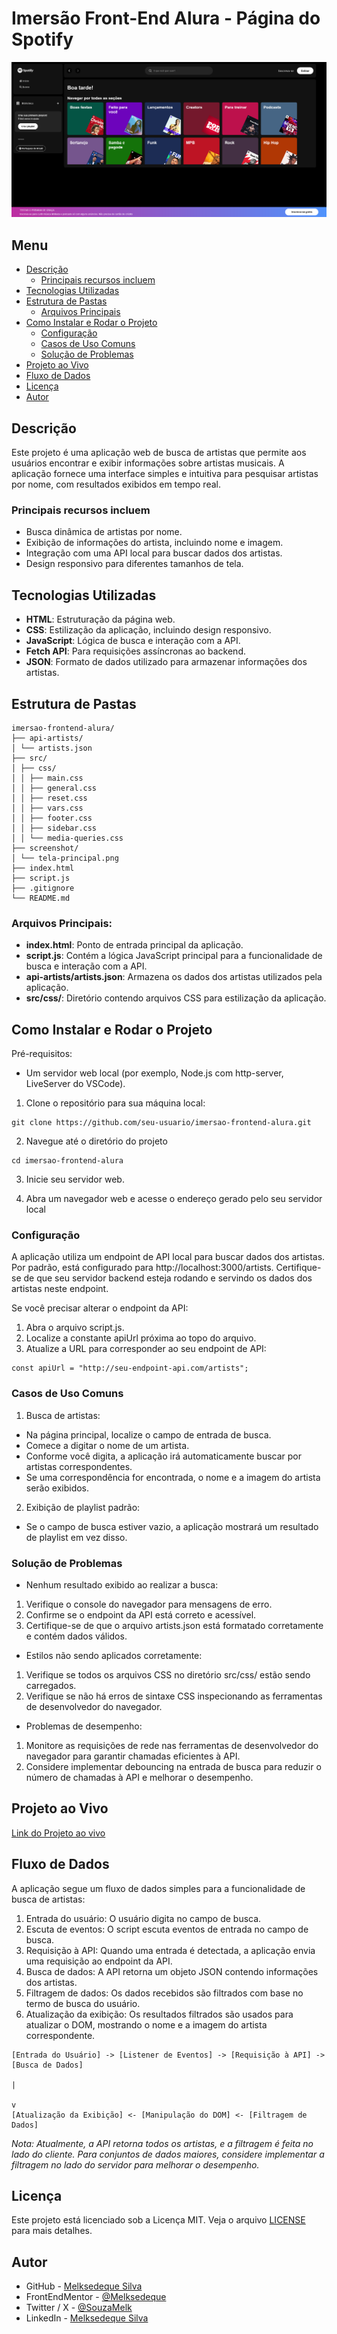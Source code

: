# Imersão Front-End Alura - Página do Spotify

![Tela Principal](./screenshot/tela-principal.png)

## Menu

- [Descrição](#descrição)
  - [Principais recursos incluem](#principais-recursos-incluem)
- [Tecnologias Utilizadas](#tecnologias-utilizadas)
- [Estrutura de Pastas](#estrutura-de-pastas)
  - [Arquivos Principais](#arquivos-principais)
- [Como Instalar e Rodar o Projeto](#como-instalar-e-rodar-o-projeto)
  - [Configuração](#configuração)
  - [Casos de Uso Comuns](#casos-de-uso-comuns)
  - [Solução de Problemas](#solução-de-problemas)
- [Projeto ao Vivo](#projeto-ao-vivo)
- [Fluxo de Dados](#fluxo-de-dados)
- [Licença](#licença)
- [Autor](#autor)

## Descrição

Este projeto é uma aplicação web de busca de artistas que permite aos usuários encontrar e exibir informações sobre artistas musicais. A aplicação fornece uma interface simples e intuitiva para pesquisar artistas por nome, com resultados exibidos em tempo real.

### Principais recursos incluem

- Busca dinâmica de artistas por nome.
- Exibição de informações do artista, incluindo nome e imagem.
- Integração com uma API local para buscar dados dos artistas.
- Design responsivo para diferentes tamanhos de tela.

## Tecnologias Utilizadas

- **HTML**: Estruturação da página web.
- **CSS**: Estilização da aplicação, incluindo design responsivo.
- **JavaScript**: Lógica de busca e interação com a API.
- **Fetch API**: Para requisições assíncronas ao backend.
- **JSON**: Formato de dados utilizado para armazenar informações dos artistas.

## Estrutura de Pastas

```
imersao-frontend-alura/
├── api-artists/
│ └── artists.json
├── src/
│ ├── css/
│ │ ├── main.css
│ │ ├── general.css
│ │ ├── reset.css
│ │ ├── vars.css
│ │ ├── footer.css
│ │ ├── sidebar.css
│ │ └── media-queries.css
├── screenshot/
│ └── tela-principal.png
├── index.html
├── script.js
├── .gitignore
└── README.md
```

### Arquivos Principais:

- **index.html**: Ponto de entrada principal da aplicação.
- **script.js**: Contém a lógica JavaScript principal para a funcionalidade de busca e interação com a API.
- **api-artists/artists.json**: Armazena os dados dos artistas utilizados pela aplicação.
- **src/css/**: Diretório contendo arquivos CSS para estilização da aplicação.

## Como Instalar e Rodar o Projeto

Pré-requisitos:

- Um servidor web local (por exemplo, Node.js com http-server, LiveServer do VSCode).

1. Clone o repositório para sua máquina local:

```
git clone https://github.com/seu-usuario/imersao-frontend-alura.git
```

2. Navegue até o diretório do projeto

```
cd imersao-frontend-alura
```

3. Inicie seu servidor web.

4. Abra um navegador web e acesse o endereço gerado pelo seu servidor local

### Configuração

A aplicação utiliza um endpoint de API local para buscar dados dos artistas. Por padrão, está configurado para http://localhost:3000/artists. Certifique-se de que seu servidor backend esteja rodando e servindo os dados dos artistas neste endpoint.

Se você precisar alterar o endpoint da API:

1. Abra o arquivo script.js.
2. Localize a constante apiUrl próxima ao topo do arquivo.
3. Atualize a URL para corresponder ao seu endpoint de API:

```
const apiUrl = "http://seu-endpoint-api.com/artists";
```

### Casos de Uso Comuns

1. Busca de artistas:

- Na página principal, localize o campo de entrada de busca.
- Comece a digitar o nome de um artista.
- Conforme você digita, a aplicação irá automaticamente buscar por artistas correspondentes.
- Se uma correspondência for encontrada, o nome e a imagem do artista serão exibidos.

2. Exibição de playlist padrão:

- Se o campo de busca estiver vazio, a aplicação mostrará um resultado de playlist em vez disso.

### Solução de Problemas

- Nenhum resultado exibido ao realizar a busca:

1. Verifique o console do navegador para mensagens de erro.
2. Confirme se o endpoint da API está correto e acessível.
3. Certifique-se de que o arquivo artists.json está formatado corretamente e contém dados válidos.

- Estilos não sendo aplicados corretamente:

1. Verifique se todos os arquivos CSS no diretório src/css/ estão sendo carregados.
2. Verifique se não há erros de sintaxe CSS inspecionando as ferramentas de desenvolvedor do navegador.

- Problemas de desempenho:

1. Monitore as requisições de rede nas ferramentas de desenvolvedor do navegador para garantir chamadas eficientes à API.
2. Considere implementar debouncing na entrada de busca para reduzir o número de chamadas à API e melhorar o desempenho.

## Projeto ao Vivo

[Link do Projeto ao vivo]()

## Fluxo de Dados

A aplicação segue um fluxo de dados simples para a funcionalidade de busca de artistas:

1. Entrada do usuário: O usuário digita no campo de busca.
2. Escuta de eventos: O script escuta eventos de entrada no campo de busca.
3. Requisição à API: Quando uma entrada é detectada, a aplicação envia uma requisição ao endpoint da API.
4. Busca de dados: A API retorna um objeto JSON contendo informações dos artistas.
5. Filtragem de dados: Os dados recebidos são filtrados com base no termo de busca do usuário.
6. Atualização da exibição: Os resultados filtrados são usados para atualizar o DOM, mostrando o nome e a imagem do artista correspondente.

```
[Entrada do Usuário] -> [Listener de Eventos] -> [Requisição à API] -> [Busca de Dados]
                                                                           |
                                                                           v
[Atualização da Exibição] <- [Manipulação do DOM] <- [Filtragem de Dados]
```

_Nota: Atualmente, a API retorna todos os artistas, e a filtragem é feita no lado do cliente. Para conjuntos de dados maiores, considere implementar a filtragem no lado do servidor para melhorar o desempenho._

## Licença

Este projeto está licenciado sob a Licença MIT. Veja o arquivo [LICENSE](https://github.com/Melksedeque/imersao-dev-frontend?tab=MIT-1-ov-file) para mais detalhes.

## Autor

- GitHub - [Melksedeque Silva](https://github.com/Melksedeque/)
- FrontEndMentor - [@Melksedeque](https://www.frontendmentor.io/profile/Melksedeque)
- Twitter / X - [@SouzaMelk](https://x.com/SouzaMelk)
- LinkedIn - [Melksedeque Silva](https://www.linkedin.com/in/melksedeque-silva/)
